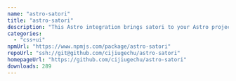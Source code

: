 ```yaml
---
name: "astro-satori"
title: "astro-satori"
description: "This Astro integration brings satori to your Astro project."
categories:
  - "css+ui"
npmUrl: "https://www.npmjs.com/package/astro-satori"
repoUrl: "ssh://git@github.com/cijiugechu/astro-satori"
homepageUrl: "https://github.com/cijiugechu/astro-satori"
downloads: 289
---
```

